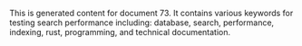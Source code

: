 This is generated content for document 73. It contains various keywords for testing search performance including: database, search, performance, indexing, rust, programming, and technical documentation.